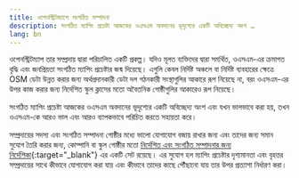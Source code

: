```yaml
---
title: ওপেনস্ট্রিটম্যাপে সংগঠিত সম্পাদনা
description: সংগঠিত ম্যাপিং প্রচেষ্টা আজকের ওএসএম অবদানের ভূদৃশ্যের একটি অবিচ্ছেদ্য অংশ …
lang: bn
---
```


ওপেনস্ট্রিটম্যাপ তার সম্প্রদায় দ্বারা পরিচালিত একটি প্রকল্প। যদিও মূলত ব্যক্তিদের দ্বারা সমর্থিত, ওএসএম-এর ক্রমাগত বৃদ্ধি এবং জনপ্রিয়তা সংগঠিত ম্যাপিং প্রচেষ্টার জন্ম দিয়েছে। এগুলি কেবল নির্দিষ্ট অঞ্চলে বা নির্দিষ্ট ব্যবহারের ক্ষেত্রে OSM ডেটা উন্নত করার জন্য অর্থপ্রদানকারী ডেটা দল গঠনকারী সংস্থাগুলির আকারে রূপ নিয়েছে না, বরং ওএসএম-এর উপর কাজ করার জন্য নির্দেশিত স্কুল ক্লাসের মতো অবৈতনিক গোষ্ঠীগুলির আকারেও রূপ নিয়েছে।

সংগঠিত ম্যাপিং প্রচেষ্টা আজকের ওএসএম অবদানের ভূদৃশ্যের একটি অবিচ্ছেদ্য অংশ এবং যখন ভালভাবে করা হয়, তখন ওএসএম-কে আরও ভাল এবং আরও ব্যাপকভাবে পরিচিত করতে সহায়তা করে।

সম্প্রদায়ের সদস্য এবং সংগঠিত সম্পাদনা গোষ্ঠীর মধ্যে ভালো যোগাযোগ বজায় রাখার জন্য এবং তাদের জন্য সমান সুযোগ তৈরি করার জন্য, কোম্পানি বা স্কুল গোষ্ঠীর মতো [নির্দেশিত এবং সংগঠিত সম্পাদনার জন্য নির্দেশিকা](https://wiki.openstreetmap.org/wiki/Organised_Editing_Guidelines){:target="_blank"} এর একটি সেট রয়েছে। এর সুযোগ হল ম্যাপিং প্রচেষ্টার দৃশ্যমানতা এবং বৃহত্তর সম্প্রদায়ের সাথে কীভাবে যোগাযোগ করা যায় এবং কীভাবে তাদের কাছে পৌঁছানো যায় তার উপর প্রত্যাশা নির্ধারণ করা।
